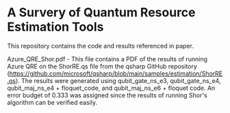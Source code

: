 # A Survery of Quantum Resource Estimation Tools
This repository contains the code and results referenced in paper.

Azure_QRE_Shor.pdf - This file contains a PDF of the results of running Azure QRE on the ShorRE.qs file from the qsharp GitHub repository (https://github.com/microsoft/qsharp/blob/main/samples/estimation/ShorRE.qs). The results were generated using qubit_gate_ns_e3, qubit_gate_ns_e4, qubit_maj_ns_e4 + floquet_code, and qubit_maj_ns_e6 + floquet code. An error budget of 0.333 was assigned since the results of running Shor's algorithm can be verified easily.
